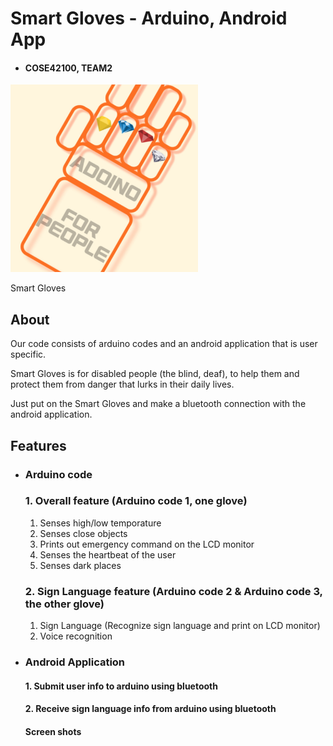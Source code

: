 # Smart Gloves - Arduino, Android App

* #### COSE42100,  TEAM2

<img src="https://github.com/jhchoi0303/2021-COSE42100-Team2/blob/main/SmartGloveApp/app/src/main/ic_launcher-playstore.png"  width="300" height="300">

Smart Gloves




## About

Our code consists of arduino codes and an android application that is user specific.

Smart Gloves is for disabled people (the blind, deaf), to help them and protect them from danger that lurks in their daily lives.


Just put on the Smart Gloves and make a bluetooth connection with the android application.



## Features

* ### Arduino code

    ### 1. Overall feature (Arduino code 1, one glove)
    1. Senses high/low temporature 
    2. Senses close objects
    3. Prints out emergency command on the LCD monitor
    4. Senses the heartbeat of the user
    5. Senses dark places
    
    ### 2. Sign Language feature (Arduino code 2 & Arduino code 3, the other glove)
    1. Sign Language (Recognize sign language and print on LCD monitor)
    2. Voice recognition





* ### Android Application

    #### 1. Submit user info to arduino using bluetooth
    #### 2. Receive sign language info from arduino using bluetooth


    #### Screen shots
